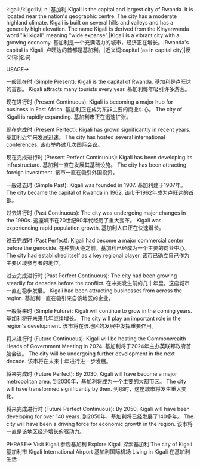 kigali:/kiˈɡɑːliː/| n.|基加利|Kigali is the capital and largest city of Rwanda. It is located near the nation's geographic centre. The city has a moderate highland climate. Kigali is built on several hills and valleys and has a generally high elevation.  The name Kigali is derived from the Kinyarwanda word "iki kigali" meaning "wide expanse".|Kigali is a vibrant city with a growing economy. 基加利是一个充满活力的城市，经济正在增长。|Rwanda's capital is Kigali. 卢旺达的首都是基加利。|近义词:capital (as in capital city)|反义词:|名词


USAGE->

一般现在时 (Simple Present):
Kigali is the capital of Rwanda. 基加利是卢旺达的首都。
Kigali attracts many tourists every year. 基加利每年吸引许多游客。

现在进行时 (Present Continuous):
Kigali is becoming a major hub for business in East Africa. 基加利正在成为东非主要的商业中心。
The city of Kigali is rapidly expanding. 基加利市正在迅速扩张。

现在完成时 (Present Perfect):
Kigali has grown significantly in recent years. 基加利近年来发展迅速。
The city has hosted several international conferences.  该市举办过几次国际会议。

现在完成进行时 (Present Perfect Continuous):
Kigali has been developing its infrastructure. 基加利一直在发展其基础设施。
The city has been attracting foreign investment. 该市一直在吸引外国投资。

一般过去时 (Simple Past):
Kigali was founded in 1907. 基加利建于1907年。
The city became the capital of Rwanda in 1962. 该市于1962年成为卢旺达的首都。

过去进行时 (Past Continuous):
The city was undergoing major changes in the 1990s.  这座城市在20世纪90年代经历了重大变革。
Kigali was experiencing rapid population growth. 基加利人口正在快速增长。

过去完成时 (Past Perfect):
Kigali had become a major commercial center before the genocide. 在种族灭绝之前，基加利已经成为一个主要的商业中心。
The city had established itself as a key regional player.  该市已确立自己作为主要区域参与者的地位。

过去完成进行时 (Past Perfect Continuous):
The city had been growing steadily for decades before the conflict. 在冲突发生前的几十年里，这座城市一直在稳步发展。
Kigali had been attracting businesses from across the region. 基加利一直在吸引来自该地区的企业。

一般将来时 (Simple Future):
Kigali will continue to grow in the coming years. 基加利将在未来几年继续增长。
The city will play an important role in the region's development. 该市将在该地区的发展中发挥重要作用。

将来进行时 (Future Continuous):
Kigali will be hosting the Commonwealth Heads of Government Meeting in 2024. 基加利将于2024年主办英联邦政府首脑会议。
The city will be undergoing further development in the next decade. 该市将在未来十年进行进一步发展。

将来完成时 (Future Perfect):
By 2030, Kigali will have become a major metropolitan area. 到2030年，基加利将成为一个主要的大都市区。
The city will have transformed significantly by then. 到那时，这座城市将发生重大变化。

将来完成进行时 (Future Perfect Continuous):
By 2050, Kigali will have been developing for over 140 years. 到2050年，基加利将已经发展了140多年。
The city will have been a driving force for economic growth in the region.  该市将一直是该地区经济增长的驱动力。


PHRASE->
Visit Kigali  参观基加利
Explore Kigali  探索基加利
The city of Kigali  基加利市
Kigali International Airport  基加利国际机场
Living in Kigali  在基加利生活

